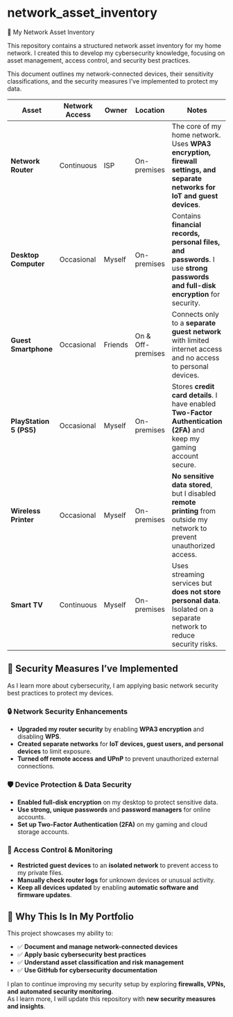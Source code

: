 # network_asset_inventory

📌 My Network Asset Inventory

This repository contains a structured network asset inventory for my home network. I created this to develop my cybersecurity knowledge, focusing on asset management, access control, and security best practices.

This document outlines my network-connected devices, their sensitivity classifications, and the security measures I’ve implemented to protect my data.

| Asset             | Network Access | Owner        | Location       | Notes                                                                                                                             | Sensitivity Classification                     |
|------------------|--------------|-------------|---------------|----------------------------------------------------------------------------------------------------------------------------------|----------------------------------------------|
| **Network Router** | Continuous   | ISP         | On-premises   | The core of my home network. Uses **WPA3 encryption, firewall settings, and separate networks for IoT and guest devices**.      | **High - Critical Security Asset**          |
| **Desktop Computer** | Occasional | Myself      | On-premises   | Contains **financial records, personal files, and passwords**. I use **strong passwords and full-disk encryption** for security. | **High - Personally Identifiable Information (PII) Risk** |
| **Guest Smartphone** | Occasional | Friends     | On & Off-premises | Connects only to a **separate guest network** with limited internet access and no access to personal devices.                   | **Medium - Restricted Network Access**      |
| **PlayStation 5 (PS5)** | Occasional | Myself      | On-premises   | Stores **credit card details**. I have enabled **Two-Factor Authentication (2FA)** and keep my gaming account secure.           | **Medium - Payment Security Risk**          |
| **Wireless Printer** | Occasional | Myself      | On-premises   | **No sensitive data stored**, but I disabled **remote printing** from outside my network to prevent unauthorized access.        | **Low - Potential Attack Vector**           |
| **Smart TV** | Continuous   | Myself      | On-premises   | Uses streaming services but **does not store personal data**. Isolated on a separate network to reduce security risks.          | **Low - IoT Device Security Risk**          |


## 🔹 Security Measures I’ve Implemented  

As I learn more about cybersecurity, I am applying basic network security best practices to protect my devices.  

### 🔒 Network Security Enhancements  
- **Upgraded my router security** by enabling **WPA3 encryption** and disabling **WPS**.  
- **Created separate networks** for **IoT devices, guest users, and personal devices** to limit exposure.  
- **Turned off remote access and UPnP** to prevent unauthorized external connections.  

### 🛡️ Device Protection & Data Security  
- **Enabled full-disk encryption** on my desktop to protect sensitive data.  
- **Use strong, unique passwords** and **password managers** for online accounts.  
- **Set up Two-Factor Authentication (2FA)** on my gaming and cloud storage accounts.  

### 📌 Access Control & Monitoring  
- **Restricted guest devices** to an **isolated network** to prevent access to my private files.  
- **Manually check router logs** for unknown devices or unusual activity.  
- **Keep all devices updated** by enabling **automatic software and firmware updates**.

## 🚀 Why This Is In My Portfolio  

This project showcases my ability to:  

- ✅ **Document and manage network-connected devices**  
- ✅ **Apply basic cybersecurity best practices**  
- ✅ **Understand asset classification and risk management**  
- ✅ **Use GitHub for cybersecurity documentation**  

I plan to continue improving my security setup by exploring **firewalls, VPNs, and automated security monitoring**.  
As I learn more, I will update this repository with **new security measures and insights**.  
  

